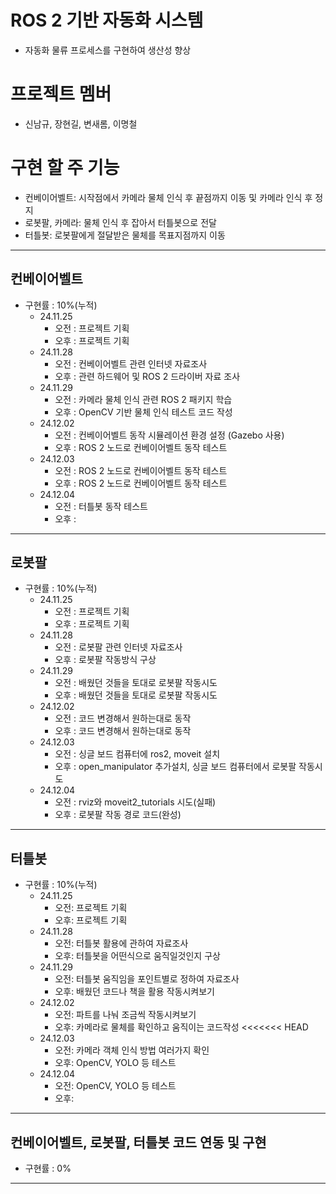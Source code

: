# ROS 2 기반 자동화 시스템
- 자동화 물류 프로세스를 구현하여 생산성 향상
# 프로젝트 멤버
- 신남규, 장현길, 변새롬, 이명철
# 구현 할 주 기능
- 컨베이어벨트: 시작점에서 카메라 물체 인식 후 끝점까지 이동 및 카메라 인식 후 정지
- 로봇팔, 카메라: 물체 인식 후 잡아서 터틀봇으로 전달
- 터틀봇: 로봇팔에게 절달받은 물체를 목표지점까지 이동
<hr/>

## 컨베이어벨트
- 구현률 : 10%(누적)
  - 24.11.25  
    - 오전 : 프로젝트 기획
    - 오후 : 프로젝트 기획
  - 24.11.28  
    - 오전 : 컨베이어벨트 관련 인터넷 자료조사  
    - 오후 : 관련 하드웨어 및 ROS 2 드라이버 자료 조사  
  - 24.11.29  
    - 오전 : 카메라 물체 인식 관련 ROS 2 패키지 학습  
    - 오후 : OpenCV 기반 물체 인식 테스트 코드 작성  
  - 24.12.02  
    - 오전 : 컨베이어벨트 동작 시뮬레이션 환경 설정 (Gazebo 사용)  
    - 오후 : ROS 2 노드로 컨베이어벨트 동작 테스트
  - 24.12.03  
    - 오전 : ROS 2 노드로 컨베이어벨트 동작 테스트
    - 오후 : ROS 2 노드로 컨베이어벨트 동작 테스트
  - 24.12.04
    - 오전 : 터틀봇 동작 테스트
    - 오후 : 


<hr/>

## 로봇팔
- 구현률 : 10%(누적)
  - 24.11.25  
    - 오전 : 프로젝트 기획
    - 오후 : 프로젝트 기획
  - 24.11.28  
    - 오전 : 로봇팔 관련 인터넷 자료조사  
    - 오후 : 로봇팔 작동방식 구상 
  - 24.11.29  
    - 오전 : 배웠던 것들을 토대로 로봇팔 작동시도
    - 오후 : 배웠던 것들을 토대로 로봇팔 작동시도
  - 24.12.02  
    - 오전 : 코드 변경해서 원하는대로 동작
    - 오후 : 코드 변경해서 원하는대로 동작
  - 24.12.03
    - 오전 : 싱글 보드 컴퓨터에 ros2, moveit 설치
    - 오후 : open_manipulator 추가설치, 싱글 보드 컴퓨터에서 로봇팔 작동시도
  - 24.12.04
    - 오전 : rviz와 moveit2_tutorials 시도(실패)
    - 오후 : 로봇팔 작동 경로 코드(완성)


<hr/> 

## 터틀봇
- 구현률 : 10%(누적)
  - 24.11.25
    - 오전: 프로젝트 기획
    - 오후: 프로젝트 기획
  - 24.11.28
    - 오전: 터틀봇 활용에 관하여 자료조사
    - 오후: 터틀봇을 어떤식으로 움직일것인지 구상
  - 24.11.29
    - 오전: 터틀봇 움직임을 포인트별로 정하여 자료조사
    - 오후: 배웠던 코드나 책을 활용 작동시켜보기
  - 24.12.02
    - 오전: 파트를 나눠 조금씩 작동시켜보기
    - 오후: 카메라로 물체를 확인하고 움직이는 코드작성
<<<<<<< HEAD
  - 24.12.03
    - 오전: 카메라 객체 인식 방법 여러가지 확인
    - 오후: OpenCV, YOLO 등 테스트
  - 24.12.04
    - 오전: OpenCV, YOLO 등 테스트
    - 오후: 
  
<hr/>

## 컨베이어벨트, 로봇팔, 터틀봇 코드 연동 및 구현
- 구현률 : 0%


<hr/>
